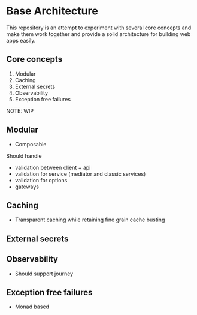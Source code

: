 # Base Architecture

This repository is an attempt to experiment with several core concepts and make them
work together and provide a solid architecture for building web apps easily.

## Core concepts

1. Modular
2. Caching
3. External secrets
4. Observability
5. Exception free failures

NOTE: WIP

## Modular

- Composable

Should handle
- validation between client + api
- validation for service (mediator and classic services)
- validation for options
- gateways

## Caching

- Transparent caching while retaining fine grain cache busting

## External secrets

## Observability

- Should support journey 

## Exception free failures

- Monad based 
